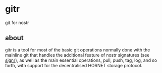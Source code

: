# gitr

git for nostr

## about

gitr is a tool for most of the basic git operations normally done with the
mainline git that handles the additional feature of nostr signatures (see
[signr](https://github.com/mleku/signr)), as well as the main essential
operations, pull, push, tag, log, and so forth, with support for the
decentralised HORNET storage protocol.